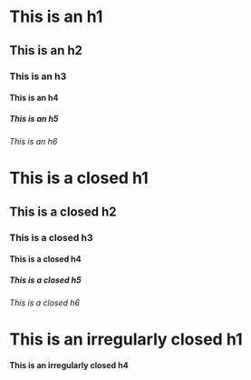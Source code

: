 # This is an h1

## This is an h2

### This is an h3

#### This is an h4

##### This is an h5

###### This is an h6

# This is a closed h1 #

## This is a closed h2 ##

### This is a closed h3 ###

#### This is a closed h4 ####

##### This is a closed h5 #####

###### This is a closed h6 ######

# This is an irregularly closed h1 ###

#### This is an irregularly closed h4 ##